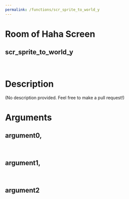 ```yaml
---
permalink: /functions/scr_sprite_to_world_y
---
```

# Room of Haha Screen  
## scr_sprite_to_world_y  
&nbsp;  
# Description  
(No description provided. Feel free to make a pull request!) 
&nbsp;  
# Arguments
## argument0, 

&nbsp;  
## argument1, 

&nbsp;  
## argument2

&nbsp;  


